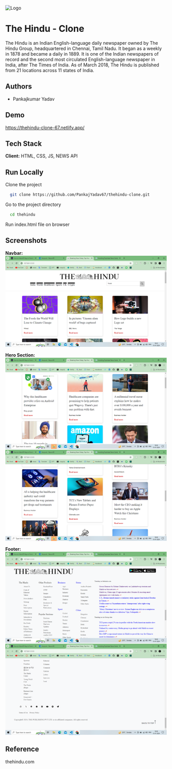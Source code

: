 
![Logo](https://www.thehindu.com/theme/images/th-online/thehindu-logo.svg)


# The Hindu - Clone

The Hindu is an Indian English-language daily newspaper owned by The Hindu Group, headquartered in Chennai, Tamil Nadu. It began as a weekly in 1878 and became a daily in 1889. It is one of the Indian newspapers of record and the second most circulated English-language newspaper in India, after The Times of India. As of March 2018, The Hindu is published from 21 locations across 11 states of India.
## Authors

- Pankajkumar Yadav

## Demo

https://thehindu-clone-67.netlify.app/



## Tech Stack

**Client:** HTML, CSS, JS, NEWS API


## Run Locally

Clone the project

```bash
  git clone https://github.com/PankajYadav67/thehindu-clone.git
```

Go to the project directory

```bash
  cd thehindu
```
Run index.html file on browser


## Screenshots

**Navbar:**
![App Screenshot](/public/Screenshot%20(184).png)

**Hero Section:**
![App Screenshot](/public/Screenshot%20(187).png)
![App Screenshot](/public/Screenshot%20(188).png)

**Footer:**
![App Screenshot](/public/Screenshot%20(185).png)
![App Screenshot](/public/Screenshot%20(186).png)



## Reference

thehindu.com